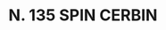 ---
title: "N. 135 SPIN CERBIN"
plant-name: "N. 135"
plant-number: "135"
plant-xml: "/assets/xml/plant135.xml"
plant-img1: "/assets/img/plant135_verso.jpg"
plant-img2: "/assets/img/plant135.jpg"
plant-title: "N. 135 SPIN CERBIN"
plant-taxon-link: ""
plant-taxon-link: ""
layout: single-xml
---